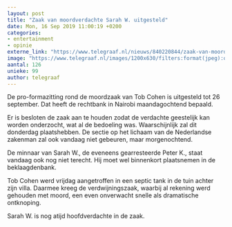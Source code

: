 ```yaml
---
layout: post
title: "Zaak van moordverdachte Sarah W. uitgesteld"
date: Mon, 16 Sep 2019 11:00:19 +0200
categories: 
- entertainment 
- opinie 
externe_link: "https://www.telegraaf.nl/nieuws/840220844/zaak-van-moordverdachte-sarah-w-uitgesteld"
image: "https://www.telegraaf.nl/images/1200x630/filters:format(jpeg):quality(80)/cdn-kiosk-api.telegraaf.nl/8b5fdd72-d860-11e9-ab85-0255c322e81b.jpg"
aantal: 126
unieke: 99
author: telegraaf
---
```


<p class="intro">De pro-formazitting rond de moordzaak van Tob Cohen is uitgesteld tot 26 september. Dat heeft de rechtbank in Nairobi maandagochtend bepaald.</p> <p>Er is besloten de zaak aan te houden zodat de verdachte geestelijk kan worden onderzocht, wat al de bedoeling was. Waarschijnlijk zal dit donderdag plaatshebben. De sectie op het lichaam van de Nederlandse zakenman zal ook vandaag niet gebeuren, maar morgenochtend.</p><p>De minnaar van Sarah W., de eveneens gearresteerde Peter K., staat vandaag ook nog niet terecht. Hij moet wel binnenkort plaatsnemen in de beklaagdenbank.</p><p>Tob Cohen werd vrijdag aangetroffen in een septic tank in de tuin achter zijn villa. Daarmee kreeg de verdwijningszaak, waarbij al rekening werd gehouden met moord, een even onverwacht snelle als dramatische ontknoping.</p><p>Sarah W. is nog atijd hoofdverdachte in de zaak.</p>
